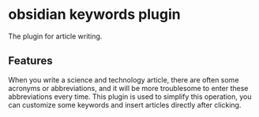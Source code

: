 # obsidian keywords plugin

The plugin for article writing.

## Features

When you write a science and technology article, there are often some acronyms or abbreviations, and it will be more troublesome to enter these abbreviations every time. This plugin is used to simplify this operation, you can customize some keywords and insert articles directly after clicking.